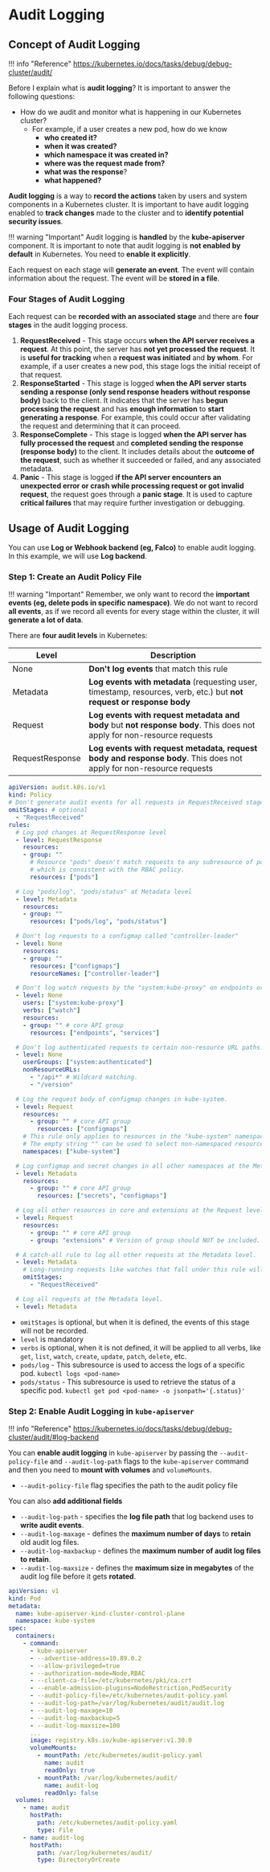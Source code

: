 # Audit Logging

## Concept of Audit Logging

!!! info "Reference"
    https://kubernetes.io/docs/tasks/debug/debug-cluster/audit/

Before I explain what is **audit logging**? It is important to answer the following questions:

- How do we audit and monitor what is happening in our Kubernetes cluster? 
    - For example, if a user creates a new pod, how do we know 
        - **who created it?**
        - **when it was created?**
        - **which namespace it was created in?**
        - **where was the request made from?**
        - **what was the response**?
        - **what happened?**

**Audit logging** is a way to **record the actions** taken by users and system components in a Kubernetes cluster. It is important to have audit logging enabled to **track changes** made to the cluster and to **identify potential security issues**.

!!! warning "Important"
    Audit logging is **handled** by the **kube-apiserver** component. It is important to note that audit logging is **not enabled by default** in Kubernetes. You need to **enable it explicitly**.

Each request on each stage will **generate an event**. The event will contain information about the request. The event will be **stored in a file**.

### Four Stages of Audit Logging

Each request can be **recorded with an associated stage** and there are **four stages** in the audit logging process.

1. **RequestReceived** - This stage occurs **when the API server receives a request**. At this point, the server has **not yet processed the request**. It is **useful for tracking** when a **request was initiated** and **by whom**. For example, if a user creates a new pod, this stage logs the initial receipt of that request.
2. **ResponseStarted** - This stage is logged **when the API server starts sending a response (only send response headers without response body)** back to the client. It indicates that the server has **begun processing the request** and has **enough information** to **start generating a response**. For example, this could occur after validating the request and determining that it can proceed.
3. **ResponseComplete** - This stage is logged **when the API server has fully processed the request** and **completed sending the response (response body)** to the client. It includes details about the **outcome of the request**, such as whether it succeeded or failed, and any associated metadata.
4. **Panic** - This stage is logged **if the API server encounters an unexpected error or crash while processing request or got invalid request**, the request goes through a **panic stage**. It is used to capture **critical failures** that may require further investigation or debugging.

## Usage of Audit Logging

You can use **Log or Webhook backend (eg, Falco)** to enable audit logging. In this example, we will use **Log backend**.

### Step 1: Create an Audit Policy File

!!! warning "Important"
    Remember, we only want to record the **important events (eg, delete pods in specific namespace)**. We do not want to record **all events**, as if we record all events for every stage within the cluster, it will **generate a lot of data**.

There are **four audit levels** in Kubernetes:

| Level | Description |
|-------|-------------|
| None  | **Don't log events** that match this rule |
| Metadata | **Log events with metadata** (requesting user, timestamp, resources, verb, etc.) but **not request or response body** |
| Request | **Log events with request metadata and body** but **not response body**. This does not apply for non-resource requests |
| RequestResponse | **Log events with request metadata, request body and response body**. This does not apply for non-resource requests |

```yaml title="/etc/kubernetes/audit-policy.yaml"
apiVersion: audit.k8s.io/v1
kind: Policy
# Don't generate audit events for all requests in RequestReceived stage.
omitStages: # optional
  - "RequestReceived"
rules:
  # Log pod changes at RequestResponse level
  - level: RequestResponse
    resources:
    - group: ""
      # Resource "pods" doesn't match requests to any subresource of pods,
      # which is consistent with the RBAC policy.
      resources: ["pods"]

  # Log "pods/log", "pods/status" at Metadata level
  - level: Metadata
    resources:
    - group: ""
      resources: ["pods/log", "pods/status"]

  # Don't log requests to a configmap called "controller-leader"
  - level: None
    resources:
    - group: ""
      resources: ["configmaps"]
      resourceNames: ["controller-leader"]

  # Don't log watch requests by the "system:kube-proxy" on endpoints or services
  - level: None
    users: ["system:kube-proxy"]
    verbs: ["watch"]
    resources:
    - group: "" # core API group
      resources: ["endpoints", "services"]

  # Don't log authenticated requests to certain non-resource URL paths.
  - level: None
    userGroups: ["system:authenticated"]
    nonResourceURLs:
      - "/api*" # Wildcard matching.
      - "/version"

  # Log the request body of configmap changes in kube-system.
  - level: Request
    resources:
      - group: "" # core API group
        resources: ["configmaps"]
    # This rule only applies to resources in the "kube-system" namespace.
    # The empty string "" can be used to select non-namespaced resources.
    namespaces: ["kube-system"]

  # Log configmap and secret changes in all other namespaces at the Metadata level.
  - level: Metadata
    resources:
      - group: "" # core API group
        resources: ["secrets", "configmaps"]

  # Log all other resources in core and extensions at the Request level.
  - level: Request
    resources:
      - group: "" # core API group
      - group: "extensions" # Version of group should NOT be included.

  # A catch-all rule to log all other requests at the Metadata level.
  - level: Metadata
    # Long-running requests like watches that fall under this rule will not generate an audit event in RequestReceived.
    omitStages:
      - "RequestReceived"

  # Log all requests at the Metadata level.
  - level: Metadata
```

- `omitStages` is optional, but when it is defined, the events of this stage will not be recorded.
- `level` is mandatory
- `verbs` is optional, when it is not defined, it will be applied to all verbs, like `get`, `list`, `watch`, `create`, `update`, `patch`, `delete`, etc.
- `pods/log` - This subresource is used to access the logs of a specific pod. `kubectl logs <pod-name>`
- `pods/status` - This subresource is used to retrieve the status of a specific pod. `kubectl get pod <pod-name> -o jsonpath='{.status}'`

### Step 2: Enable Audit Logging in `kube-apiserver`

!!! info "Reference"
    https://kubernetes.io/docs/tasks/debug/debug-cluster/audit/#log-backend

You can **enable audit logging** in `kube-apiserver` by passing the `--audit-policy-file` and `--audit-log-path` flags to the `kube-apiserver` command and then you need to **mount with volumes** and `volumeMounts`.

  - `--audit-policy-file` flag specifies the path to the audit policy file

You can also **add additional fields** 

- `--audit-log-path` - specifies the **log file path** that log backend uses to **write audit events**.
- `--audit-log-maxage` - defines the **maximum number of days** to **retain** old audit log files.
- `--audit-log-maxbackup` - defines the **maximum number of audit log files to retain**.
- `--audit-log-maxsize` - defines the **maximum size in megabytes** of the audit log file before it gets **rotated**.

```yaml title="kube-apiserver.yaml" hl_lines="15-19 22-37"
apiVersion: v1
kind: Pod
metadata:
  name: kube-apiserver-kind-cluster-control-plane
  namespace: kube-system
spec:
  containers:
    - command:
      - kube-apiserver
      - --advertise-address=10.89.0.2
      - --allow-privileged=true
      - --authorization-mode=Node,RBAC
      - --client-ca-file=/etc/kubernetes/pki/ca.crt
      - --enable-admission-plugins=NodeRestriction,PodSecurity
      - --audit-policy-file=/etc/kubernetes/audit-policy.yaml
      - --audit-log-path=/var/log/kubernetes/audit/audit.log
      - --audit-log-maxage=10
      - --audit-log-maxbackup=5
      - --audit-log-maxsize=100
      ...
      image: registry.k8s.io/kube-apiserver:v1.30.0
      volumeMounts:
        - mountPath: /etc/kubernetes/audit-policy.yaml
          name: audit
          readOnly: true
        - mountPath: /var/log/kubernetes/audit/
          name: audit-log
          readOnly: false
  volumes:
    - name: audit
      hostPath:
        path: /etc/kubernetes/audit-policy.yaml
        type: File
    - name: audit-log
      hostPath:
        path: /var/log/kubernetes/audit/
        type: DirectoryOrCreate
```

</Step>

</Steps>